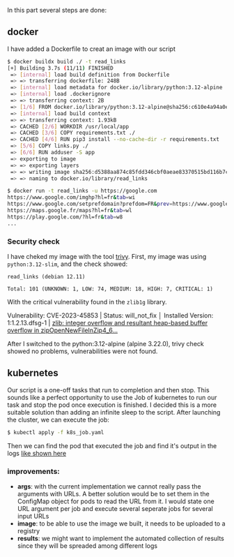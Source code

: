In this part several steps are done:

## docker
 I have added a Dockerfile to creat an image with our script

``` bash
$ docker buildx build ./ -t read_links
[+] Building 3.7s (11/11) FINISHED                                                                                                                                             docker:default
 => [internal] load build definition from Dockerfile                                                                                                                                     0.1s
 => => transferring dockerfile: 248B                                                                                                                                                     0.0s
 => [internal] load metadata for docker.io/library/python:3.12-alpine                                                                                                                    1.1s
 => [internal] load .dockerignore                                                                                                                                                        0.1s
 => => transferring context: 2B                                                                                                                                                          0.0s
 => [1/6] FROM docker.io/library/python:3.12-alpine@sha256:c610e4a94a0e8b888b4b225bfc0e6b59dee607b1e61fb63ff3926083ff617216                                                              0.0s
 => [internal] load build context                                                                                                                                                        0.1s
 => => transferring context: 1.93kB                                                                                                                                                      0.0s
 => CACHED [2/6] WORKDIR /usr/local/app                                                                                                                                                  0.0s
 => CACHED [3/6] COPY requirements.txt ./                                                                                                                                                0.0s
 => CACHED [4/6] RUN pip3 install --no-cache-dir -r requirements.txt                                                                                                                     0.0s
 => [5/6] COPY links.py ./                                                                                                                                                               0.6s
 => [6/6] RUN adduser -S app                                                                                                                                                             0.7s
 => exporting to image                                                                                                                                                                   0.6s
 => => exporting layers                                                                                                                                                                  0.5s
 => => writing image sha256:d5388aa874c85fdd346cbf0aeae83370515bd116b7c4060a70f24e9d1c80f5bc                                                                                             0.0s
 => => naming to docker.io/library/read_links                                                                                                                                            0.0s
```

``` bash
$ docker run -t read_links -u https://google.com
https://www.google.com/imghp?hl=fr&tab=wi
https://www.google.com/setprefdomain?prefdom=FR&prev=https://www.google.fr/&sig=K_D8jtb1RtLMMXAZOlbSXqanPxwJY%3D
https://maps.google.fr/maps?hl=fr&tab=wl
https://play.google.com/?hl=fr&tab=w8
...
```

### Security check

I have cheked my image with the tool [trivy](https://github.com/aquasecurity/trivy).
First, my image was using `python:3.12-slim`, and the check showed:

```
read_links (debian 12.11)

Total: 101 (UNKNOWN: 1, LOW: 74, MEDIUM: 18, HIGH: 7, CRITICAL: 1)
```
With the critical vulnerability found in the `zlib1g` library.

Vulnerability: CVE-2023-45853 | Status: will_not_fix │ Installed Version: 1:1.2.13.dfsg-1 | [zlib: integer overflow and resultant heap-based buffer overflow in zipOpenNewFileInZip4_6...](https://avd.aquasec.com/nvd/cve-2023-45853)
 
After I switched to the python:3.12-alpine (alpine 3.22.0), trivy check showed no problems, vulnerabilities were not found.

## kubernetes

Our script is a one-off tasks that run to completion and then stop. This sounds like a perfect opportunity to use the Job of kubernetes to run our task and stop the pod once execution is finished. I decided this is a more suitable solution than adding an infinite sleep to the script. After launching the cluster, we can execute the job:
``` bash
$ kubectl apply -f k8s_job.yaml
```

Then we can find the pod that executed the job and find it's output in the logs [like shown here](https://kubernetes.io/docs/concepts/workloads/controllers/job/)

### improvements:

* **args**: with the current implementation we cannot really pass the arguments with URLs. A better solution would be to set them in the ConfigMap object for pods to read the URL from it. I would state one URL argument per job and execute several seperate jobs for several input URLs
* **image**: to be able to use the image we built, it needs to be uploaded to a registry
* **results**: we might want to implement the automated collection of results since they will be spreaded among different logs
